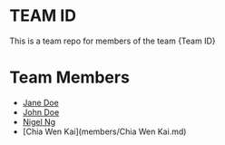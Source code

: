 # TEAM ID
This is a team repo for members of the team {Team ID}

# Team Members
* [Jane Doe](members/janeDoe.md)
* [John Doe](members/johnDoe.md)
* [Nigel Ng](members/nigelNg.md)
* [Chia Wen Kai](members/Chia Wen Kai.md)

